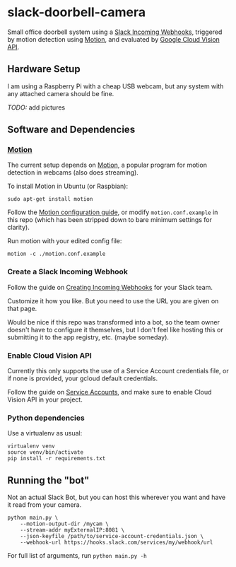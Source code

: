 # slack-doorbell-camera

Small office doorbell system using a 
[Slack Incoming Webhooks](https://api.slack.com/incoming-webhooks),
triggered by motion detection using 
[Motion](http://lavrsen.dk/foswiki/bin/view/Motion/WebHome),
and evaluated by
[Google Cloud Vision API](https://cloud.google.com/vision/).

## Hardware Setup

I am using a Raspberry Pi with a cheap USB webcam, but any system with any
attached camera should be fine.

*TODO:* add pictures

## Software and Dependencies 

### [Motion](http://lavrsen.dk/foswiki/bin/view/Motion/WebHome)

The current setup depends on
[Motion](http://lavrsen.dk/foswiki/bin/view/Motion/WebHome),
a popular program for motion detection in webcams (also does streaming).

To install Motion in Ubuntu (or Raspbian):
```
sudo apt-get install motion
```

Follow the
[Motion configuration guide](
http://www.lavrsen.dk/foswiki/bin/view/Motion/ConfigFileOptions),
or modify `motion.conf.example` in this repo (which has been stripped down to bare minimum settings for clarity).

Run motion with your edited config file:
```
motion -c ./motion.conf.example
```

### Create a Slack Incoming Webhook

Follow the guide on
[Creating Incoming Webhooks](https://api.slack.com/incoming-webhooks)
for your Slack team.

Customize it how you like. But you need to use the URL you are given on that
page.

Would be nice if this repo was transformed into a bot, so the team owner
doesn't have to configure it themselves, but I don't feel like hosting this or
submitting it to the app registry, etc. (maybe someday).

### Enable Cloud Vision API

Currently this only supports the use of a Service Account credentials file, or if none is provided, your gcloud default credentials.

Follow the guide on
[Service Accounts](https://cloud.google.com/compute/docs/access/service-accounts),
and make sure to enable Cloud Vision API in your project.

### Python dependencies

Use a virtualenv as usual:
```
virtualenv venv
source venv/bin/activate
pip install -r requirements.txt
```

## Running the "bot"

Not an actual Slack Bot, but you can host this wherever you want and have it
read from your camera.

```
python main.py \
    --motion-output-dir /mycam \
    --stream-addr myExternalIP:8081 \
    --json-keyfile /path/to/service-account-credentials.json \
    --webhook-url https://hooks.slack.com/services/my/webhook/url
```

For full list of arguments, run `python main.py -h`
